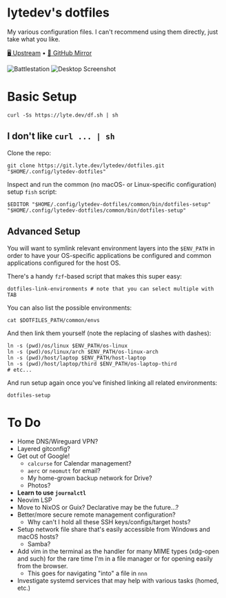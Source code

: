 # lytedev's dotfiles

My various configuration files. I can't recommend using them directly, just
take what you like.

[🖥️ Upstream][upstream] • [🐙 GitHub Mirror][github]

![Battlestation][battlestation-photo]
![Desktop Screenshot][desktop-screenshot]

# Basic Setup

    curl -Ss https://lyte.dev/df.sh | sh

## I don't like `curl ... | sh`

Clone the repo:

    git clone https://git.lyte.dev/lytedev/dotfiles.git "$HOME/.config/lytedev-dotfiles"

Inspect and run the common (no macOS- or Linux-specific configuration) setup
`fish` script:

    $EDITOR "$HOME/.config/lytedev-dotfiles/common/bin/dotfiles-setup"
    "$HOME/.config/lytedev-dotfiles/common/bin/dotfiles-setup"

## Advanced Setup

You will want to symlink relevant environment layers into the `$ENV_PATH` in
order to have your OS-specific applications be configured and common
applications configured for the host OS.

There's a handy `fzf`-based script that makes this super easy:

    dotfiles-link-environments # note that you can select multiple with TAB

You can also list the possible environments:

    cat $DOTFILES_PATH/common/envs

And then link them yourself (note the replacing of slashes with dashes):

    ln -s (pwd)/os/linux $ENV_PATH/os-linux
    ln -s (pwd)/os/linux/arch $ENV_PATH/os-linux-arch
    ln -s (pwd)/host/laptop $ENV_PATH/host-laptop
    ln -s (pwd)/host/laptop/third $ENV_PATH/os-laptop-third
    # etc...

And run setup again once you've finished linking all related environments:

    dotfiles-setup

# To Do

- Home DNS/Wireguard VPN?
- Layered gitconfig?
- Get out of Google!
  - `calcurse` for Calendar management?
  - `aerc` or `neomutt` for email?
  - My home-grown backup network for Drive?
  - Photos?
- **Learn to use `journalctl`**
- Neovim LSP
- Move to NixOS or Guix? Declarative may be the future...?
- Better/more secure remote management configuration?
  - Why can't I hold all these SSH keys/configs/target hosts?
- Setup network file share that's easily accessible from Windows and macOS hosts?
  - Samba?
- Add vim in the terminal as the handler for many MIME types (xdg-open and such)
  for the rare time I'm in a file manager or for opening easily from
  the browser.
  - This goes for navigating "into" a file in `nnn`
- Investigate systemd services that may help with various tasks (homed, etc.)

[upstream]: https://git.faceless.lytedev.io/lytedev/dotfiles
[github]: https://github.com/lytedev/dotfiles
[desktop-screenshot]: https://files.lyte.dev/unix/desktop-screenshot.png
[battlestation-photo]: https://files.lyte.dev/unix/battlestation.jpg
